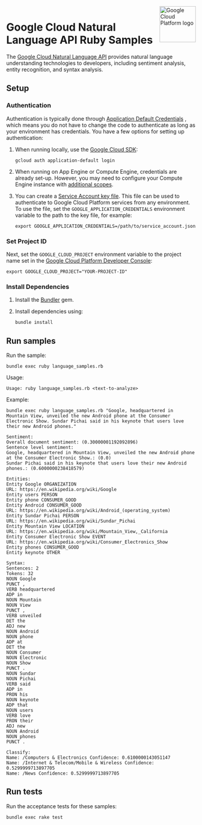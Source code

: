 <img src="https://avatars2.githubusercontent.com/u/2810941?v=3&s=96" alt="Google Cloud Platform logo" title="Google Cloud Platform" align="right" height="96" width="96"/>

# Google Cloud Natural Language API Ruby Samples

The [Google Cloud Natural Language API][language_docs] provides natural language
understanding technologies to developers, including sentiment analysis, entity
recognition, and syntax analysis.

[language_docs]: https://cloud.google.com/natural-language/docs/

## Setup

### Authentication

Authentication is typically done through [Application Default Credentials](https://cloud.google.com/docs/authentication#getting_credentials_for_server-centric_flow)
, which means you do not have to change the code to authenticate as long as your
environment has credentials. You have a few options for setting up
authentication:

1. When running locally, use the [Google Cloud SDK](https://cloud.google.com/sdk/):

       gcloud auth application-default login

1. When running on App Engine or Compute Engine, credentials are already set-up.
However, you may need to configure your Compute Engine instance with
[additional scopes](https://cloud.google.com/compute/docs/authentication#using).

1. You can create a [Service Account key file](https://cloud.google.com/docs/authentication#service_accounts).
This file can be used to authenticate to Google Cloud Platform services from
any environment. To use the file, set the `GOOGLE_APPLICATION_CREDENTIALS`
environment variable to the path to the key file, for example:

       export GOOGLE_APPLICATION_CREDENTIALS=/path/to/service_account.json

### Set Project ID

Next, set the `GOOGLE_CLOUD_PROJECT` environment variable to the project name
set in the
[Google Cloud Platform Developer Console](https://console.cloud.google.com):

    export GOOGLE_CLOUD_PROJECT="YOUR-PROJECT-ID"

### Install Dependencies

1. Install the [Bundler](http://bundler.io/) gem.

1. Install dependencies using:

       bundle install

## Run samples

Run the sample:

    bundle exec ruby language_samples.rb

Usage:

    Usage: ruby language_samples.rb <text-to-analyze>

Example:

    bundle exec ruby language_samples.rb "Google, headquartered in Mountain View, unveiled the new Android phone at the Consumer Electronic Show. Sundar Pichai said in his keynote that users love their new Android phones."

    Sentiment:
    Overall document sentiment: (0.30000001192092896)
    Sentence level sentiment:
    Google, headquartered in Mountain View, unveiled the new Android phone at the Consumer Electronic Show.: (0.0)
    Sundar Pichai said in his keynote that users love their new Android phones.: (0.6000000238418579)

    Entities:
    Entity Google ORGANIZATION
    URL: https://en.wikipedia.org/wiki/Google
    Entity users PERSON
    Entity phone CONSUMER_GOOD
    Entity Android CONSUMER_GOOD
    URL: https://en.wikipedia.org/wiki/Android_(operating_system)
    Entity Sundar Pichai PERSON
    URL: https://en.wikipedia.org/wiki/Sundar_Pichai
    Entity Mountain View LOCATION
    URL: https://en.wikipedia.org/wiki/Mountain_View,_California
    Entity Consumer Electronic Show EVENT
    URL: https://en.wikipedia.org/wiki/Consumer_Electronics_Show
    Entity phones CONSUMER_GOOD
    Entity keynote OTHER

    Syntax:
    Sentences: 2
    Tokens: 32
    NOUN Google
    PUNCT ,
    VERB headquartered
    ADP in
    NOUN Mountain
    NOUN View
    PUNCT ,
    VERB unveiled
    DET the
    ADJ new
    NOUN Android
    NOUN phone
    ADP at
    DET the
    NOUN Consumer
    NOUN Electronic
    NOUN Show
    PUNCT .
    NOUN Sundar
    NOUN Pichai
    VERB said
    ADP in
    PRON his
    NOUN keynote
    ADP that
    NOUN users
    VERB love
    PRON their
    ADJ new
    NOUN Android
    NOUN phones
    PUNCT .

    Classify:
    Name: /Computers & Electronics Confidence: 0.6100000143051147
    Name: /Internet & Telecom/Mobile & Wireless Confidence: 0.5299999713897705
    Name: /News Confidence: 0.5299999713897705

## Run tests

Run the acceptance tests for these samples:

    bundle exec rake test
